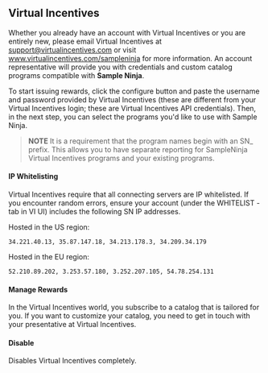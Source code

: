 ## Virtual Incentives

Whether you already have an account with Virtual Incentives or you are entirely new, please email Virtual Incentives at support@virtualincentives.com or visit www.virtualincentives.com/sampleninja for more information. An account representative will provide you with credentials and custom catalog programs compatible with **Sample Ninja**.

To start issuing rewards, click the configure button and paste the username and password provided by Virtual Incentives (these are different from your Virtual Incentives login; these are Virtual Incentives API credentials). Then, in the next step, you can select the programs you'd like to use with Sample Ninja.

> **NOTE** It is a requirement that the program names begin with an SN_ prefix. This allows you to have separate reporting for SampleNinja Virtual Incentives programs and your existing programs.

#### IP Whitelisting

Virtual Incentives require that all connecting servers are IP whitelisted. If you encounter random errors, ensure your account (under the WHITELIST -tab in VI UI) includes the following SN IP addresses.

Hosted in the US region:
```
34.221.40.13, 35.87.147.18, 34.213.178.3, 34.209.34.179

```

Hosted in the EU region:
```
52.210.89.202, 3.253.57.180, 3.252.207.105, 54.78.254.131

```
#### Manage Rewards

In the Virtual Incentives world, you subscribe to a catalog that is tailored for you. If you want to customize your catalog,  you need to get in touch with your presentative at Virtual Incentives. 

#### Disable

Disables Virtual Incentives completely.
